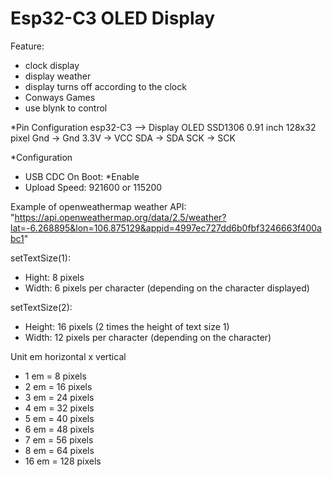 # Esp32-C3 OLED Display

Feature:
- clock display
- display weather
- display turns off according to the clock
- Conways Games
- use blynk to control
  
*Pin Configuration
esp32-C3 --> Display OLED SSD1306 0.91 inch 128x32 pixel
Gnd -> Gnd
3.3V -> VCC
SDA -> SDA
SCK -> SCK

*Configuration
- USB CDC On Boot: *Enable
- Upload Speed: 921600 or 115200

Example of openweathermap weather API:
"https://api.openweathermap.org/data/2.5/weather?lat=-6.268895&lon=106.875129&appid=4997ec727dd6b0fbf3246663f400abc1"
  
setTextSize(1):
- Hight: 8 pixels
- Width: 6 pixels per character (depending on the character displayed)

setTextSize(2):
- Height: 16 pixels (2 times the height of text size 1)
- Width: 12 pixels per character (depending on the character)

Unit em
horizontal x vertical

- 1 em = 8 pixels
- 2 em = 16 pixels
- 3 em = 24 pixels
- 4 em = 32 pixels
- 5 em = 40 pixels
- 6 em = 48 pixels
- 7 em = 56 pixels
- 8 em = 64 pixels
- 16 em = 128 pixels

